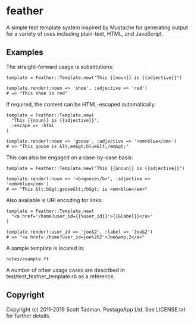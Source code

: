 # feather

A simple text template system inspired by Mustache for generating output for a
variety of uses including plain-text, HTML, and JavaScript.

## Examples

The straight-forward usage is substitutions:

    template = Feather::Template.new("This {{noun}} is {{adjective}}")
    
    template.render(:noun => 'shoe', :adjective => 'red')
    # => "This shoe is red"

If required, the content can be HTML-escaped automatically:

    template = Feather::Template.new(
      "This {{noun}} is {{adjective}}",
      :escape => :html
    )

    template.render(:noun => 'goose', :adjective => '<em>blue</em>')
    # => "This goose is &lt;em&gt;blue&lt;/em&gt;"
    
This can also be engaged on a case-by-case basis:

    template = Feather::Template.new("This {{&noun}} is {{adjective}}")

    template.render(:noun => '<b>goose</b>', :adjective => '<em>blue</em>')
    # => "This &lt;b&gt;goose&lt;/b&gt; is <em>blue</em>"

Also available is URI encoding for links:

    template = Feather::Template.new(
      "<a href='/home?user_id={{%user_id}}'>{{&label}}</a>"
    )
    
    template.render(:user_id => 'joe&2', :label => 'Joe&2')
    # => "<a href='/home?user_id=joe%262'>Joe&amp;2</a>"

A sample template is located in:

    notes/example.ft

A number of other usage cases are described in test/test_feather_template.rb
as a reference.

## Copyright

Copyright (c) 2011-2019 Scott Tadman, PostageApp Ltd.
See LICENSE.txt for further details.
